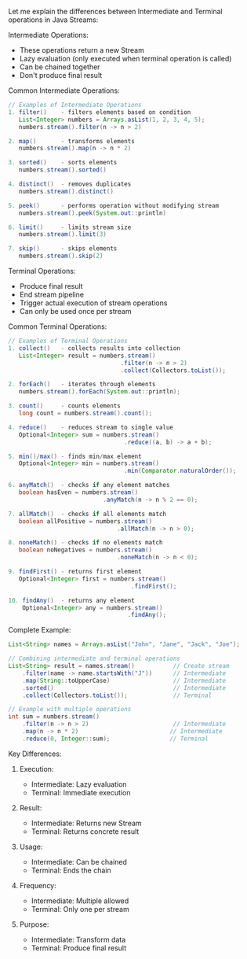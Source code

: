 Let me explain the differences between Intermediate and Terminal operations in Java Streams:

Intermediate Operations:
- These operations return a new Stream
- Lazy evaluation (only executed when terminal operation is called)
- Can be chained together
- Don't produce final result

Common Intermediate Operations:
```java
// Examples of Intermediate Operations
1. filter()    - filters elements based on condition
   List<Integer> numbers = Arrays.asList(1, 2, 3, 4, 5);
   numbers.stream().filter(n -> n > 2)

2. map()       - transforms elements
   numbers.stream().map(n -> n * 2)

3. sorted()    - sorts elements
   numbers.stream().sorted()

4. distinct()  - removes duplicates
   numbers.stream().distinct()

5. peek()      - performs operation without modifying stream
   numbers.stream().peek(System.out::println)

6. limit()     - limits stream size
   numbers.stream().limit(3)

7. skip()      - skips elements
   numbers.stream().skip(2)
```

Terminal Operations:
- Produce final result
- End stream pipeline
- Trigger actual execution of stream operations
- Can only be used once per stream

Common Terminal Operations:
```java
// Examples of Terminal Operations
1. collect()   - collects results into collection
   List<Integer> result = numbers.stream()
                                .filter(n -> n > 2)
                                .collect(Collectors.toList());

2. forEach()   - iterates through elements
   numbers.stream().forEach(System.out::println);

3. count()     - counts elements
   long count = numbers.stream().count();

4. reduce()    - reduces stream to single value
   Optional<Integer> sum = numbers.stream()
                                 .reduce((a, b) -> a + b);

5. min()/max() - finds min/max element
   Optional<Integer> min = numbers.stream()
                                 .min(Comparator.naturalOrder());

6. anyMatch()  - checks if any element matches
   boolean hasEven = numbers.stream()
                           .anyMatch(n -> n % 2 == 0);

7. allMatch()  - checks if all elements match
   boolean allPositive = numbers.stream()
                               .allMatch(n -> n > 0);

8. noneMatch() - checks if no elements match
   boolean noNegatives = numbers.stream()
                               .noneMatch(n -> n < 0);

9. findFirst() - returns first element
   Optional<Integer> first = numbers.stream()
                                   .findFirst();

10. findAny()  - returns any element
    Optional<Integer> any = numbers.stream()
                                  .findAny();
```

Complete Example:
```java
List<String> names = Arrays.asList("John", "Jane", "Jack", "Joe");

// Combining intermediate and terminal operations
List<String> result = names.stream()           // Create stream
    .filter(name -> name.startsWith("J"))      // Intermediate
    .map(String::toUpperCase)                  // Intermediate
    .sorted()                                  // Intermediate
    .collect(Collectors.toList());             // Terminal

// Example with multiple operations
int sum = numbers.stream()
    .filter(n -> n > 2)                        // Intermediate
    .map(n -> n * 2)                          // Intermediate
    .reduce(0, Integer::sum);                 // Terminal
```

Key Differences:
1. Execution:
    - Intermediate: Lazy evaluation
    - Terminal: Immediate execution

2. Result:
    - Intermediate: Returns new Stream
    - Terminal: Returns concrete result

3. Usage:
    - Intermediate: Can be chained
    - Terminal: Ends the chain

4. Frequency:
    - Intermediate: Multiple allowed
    - Terminal: Only one per stream

5. Purpose:
    - Intermediate: Transform data
    - Terminal: Produce final result